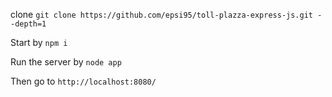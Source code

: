 clone `git clone https://github.com/epsi95/toll-plazza-express-js.git --depth=1`

Start by `npm i`

Run the server by `node app`

Then go to `http://localhost:8080/`
